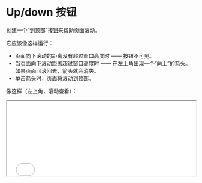 # Up/down 按钮

创建一个“到顶部”按钮来帮助页面滚动。

它应该像这样运行：

- 页面向下滚动的距离没有超过窗口高度时 —— 按钮不可见。
- 当页面向下滚动距离超过窗口高度时 —— 在左上角出现一个“向上”的箭头。如果页面回滚回去，箭头就会消失。
- 单击箭头时，页面将滚动到顶部。

像这样（左上角，滚动查看）：

<iframe src="./root/event-details/onscroll/updown-button/task.view/index.html" height="200" width="100%"></iframe>
